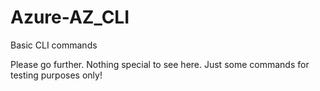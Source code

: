 # Azure-AZ_CLI
Basic CLI commands

Please go further. Nothing special to see here.
Just some commands for testing purposes only!
